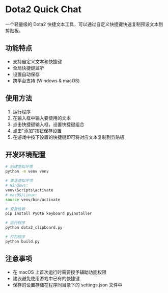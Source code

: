 # Dota2 Quick Chat

一个轻量级的 Dota2 快捷文本工具，可以通过自定义快捷键快速复制预设文本到剪贴板。

## 功能特点

- 支持自定义文本和快捷键
- 全局快捷键监听
- 设置自动保存
- 跨平台支持 (Windows & macOS)

## 使用方法

1. 运行程序
2. 在输入框中输入要使用的文本
3. 点击快捷键输入框，设置快捷键组合
4. 点击"添加"按钮保存设置
5. 在游戏中按下设置的快捷键即可将对应文本复制到剪贴板

## 开发环境配置

```bash
# 创建虚拟环境
python -m venv venv

# 激活虚拟环境
# Windows:
venv\Scripts\activate
# macOS/Linux:
source venv/bin/activate

# 安装依赖
pip install PyQt6 keyboard pyinstaller

# 运行程序
python dota2_clipboard.py

# 打包程序
python build.py
```

## 注意事项

- 在 macOS 上首次运行时需要授予辅助功能权限
- 建议避免使用游戏中已有的快捷键
- 保存的设置存储在程序同目录下的 settings.json 文件中 